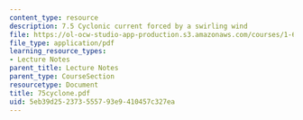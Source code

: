 ```yaml
---
content_type: resource
description: 7.5 Cyclonic current forced by a swirling wind
file: https://ol-ocw-studio-app-production.s3.amazonaws.com/courses/1-63-advanced-fluid-dynamics-of-the-environment-fall-2002/5eb39d252373555793e9410457c327ea_75cyclone.pdf
file_type: application/pdf
learning_resource_types:
- Lecture Notes
parent_title: Lecture Notes
parent_type: CourseSection
resourcetype: Document
title: 75cyclone.pdf
uid: 5eb39d25-2373-5557-93e9-410457c327ea
---
```

